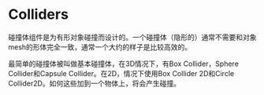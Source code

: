 # Colliders
碰撞体组件是为有形对象碰撞而设计的。一个碰撞体（隐形的）通常不需要和对象mesh的形体完全一致，通常一个大约的样子是比较高效的。

最简单的碰撞体被叫做基本碰撞体，在3D情况下，有Box Collider，Sphere Collider和Capsule Collider。在2D，情况下使用Box Collider 2D和Circle Collider2D。如何这些加到一个物体上，将会产生碰撞。
